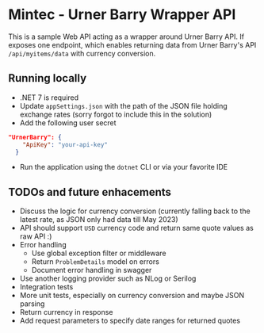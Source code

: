 # Mintec - Urner Barry Wrapper API

This is a sample Web API acting as a wrapper around Urner Barry API. If exposes one endpoint, which enables returning data from Urner Barry's API `/api/myitems/data` with currency conversion.

## Running locally
- .NET 7 is required
- Update `appSettings.json` with the path of the JSON file holding exchange rates (sorry forgot to include this in the solution)
- Add the following user secret
```json
"UrnerBarry": {
    "ApiKey": "your-api-key"
  }
```
- Run the application using the `dotnet` CLI or via your favorite IDE

## TODOs and future enhacements
- Discuss the logic for currency conversion (currently falling back to the latest rate, as JSON only had data till May 2023)
- API should support `USD` currency code and return same quote values as raw API :)
- Error handling
  - Use global exception filter or middleware
  - Return `ProblemDetails` model on errors
  - Document error handling in swagger
- Use another logging provider such as NLog or Serilog
- Integration tests
- More unit tests, especially on currency conversion and maybe JSON parsing
- Return currency in response
- Add request parameters to specify date ranges for returned quotes
